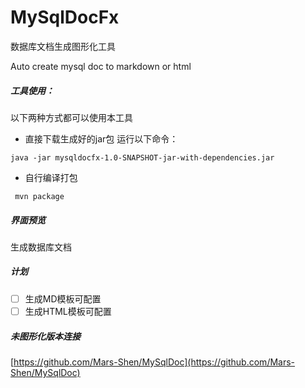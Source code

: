 # MySqlDocFx
数据库文档生成图形化工具

Auto create mysql doc to markdown or html

##### 工具使用：
以下两种方式都可以使用本工具
- 直接下载生成好的jar包
运行以下命令：

```
java -jar mysqldocfx-1.0-SNAPSHOT-jar-with-dependencies.jar
```


- 自行编译打包 
```
 mvn package
```

##### 界面预览


生成数据库文档

##### 计划
- [ ] 生成MD模板可配置
- [ ] 生成HTML模板可配置

#####  未图形化版本连接

[https://github.com/Mars-Shen/MySqlDoc](https://github.com/Mars-Shen/MySqlDoc)

